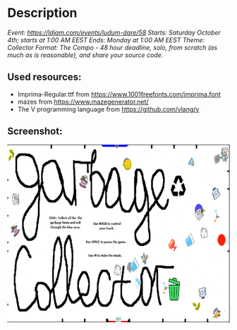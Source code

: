 # Description
*Event: https://ldjam.com/events/ludum-dare/58*
*Starts: Saturday October 4th; starts at 1:00 AM EEST*
*Ends: Monday at 1:00 AM EEST*
*Theme: Collector*
*Format: The Compo - 48 hour deadline, solo, from scratch (as much as is reasonable), and share your source code.*

## Used resources:
* Imprima-Regular.ttf from https://www.1001freefonts.com/imprima.font
* mazes from https://www.mazegenerator.net/
* The V programming language from https://github.com/vlang/v

## Screenshot:
![Screenshot](screenshot_ld58.png)
